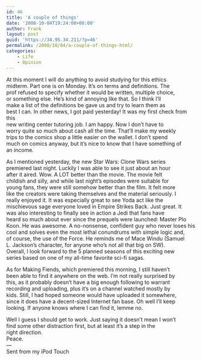 ```yaml
---
id: 46
title: 'A couple of things'
date: '2008-10-04T19:24:00+00:00'
author: Frank
layout: post
guid: 'https://34.95.34.211/?p=46'
permalink: /2008/10/04/a-couple-of-things-html/
categories:
    - Life
    - Opinion
---
```


At this moment I will do anything to avoid studying for this ethics   
midterm. Part one is on Monday. It’s on terms and definitions. The   
prof refused to specify whether it would be written, multiple choice,   
or something else. He’s kind of annoying like that. So I think I’ll   
make a list of the definitions be gave us and try to learn them as   
best I can. In other news, I got paid yesterday! It was my first check from this   
new writing center tutoring job. I am happy. Now I don’t have to   
worry quite so much about cash all the time. That’ll make my weekly   
trips to the comics shop a little easier on the wallet. I don’t spend   
much on comics anyway, but it’s nice to know that I have something of   
an income.

As I mentioned yesterday, the new Star Wars: Clone Wars series   
premiered last night. Luckily I was able to see it just about an hour   
after it aired. Wow. A LOT better than the movie. The movie felt   
childish and silly, and while last night’s episodes were suitable for   
young fans, they were still somehow better than the film. It felt more   
like the creators were taking themselves and the material seriously. I   
really enjoyed it. It was especially great to see Yoda act like the   
mischievous sage everyone loved in Empire Strikes Back. Just great. It   
was also interesting to finally see in action a Jedi that fans have   
heard so much about ever since the prequels were launched: Master Plo   
Koon. He was awesome. A no-nonsense, confident guy who never loses his   
cool and solves even the most lethal conundrums with simple logic and,   
of course, the use of the Force. He reminds me of Mace Windu (Samuel   
L. Jackson’s character, for anyone who’s not all that big on SW).   
Overall, I look forward to the 5 planned seasons of this exciting new   
series based on one of my all-time favorite sci-fi sagas.

As for Making Fiends, which premiered this morning, I still haven’t   
been able to find it anywhere on the web. I’m not really surprised by   
this, as it probably doesn’t have a big enough following to warrant   
recording and uploading, plus it’s on a channel watched mostly by   
kids. Still, I had hoped someone would have uploaded it somewhere,   
since it does have a decent-sized Internet fan base. Oh well I’ll keep   
looking. If anyone knows where I can find it, lemme no.

Well I guess I should get to work. Just saying it doesn’t mean I won’t   
find some other distraction first, but at least it’s a step in the   
right direction.  
Peace.  
—  
Sent from my iPod Touch